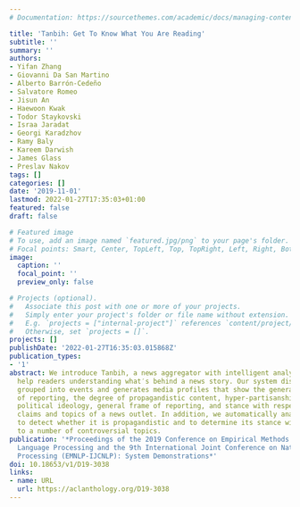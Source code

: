 ```yaml
---
# Documentation: https://sourcethemes.com/academic/docs/managing-content/

title: 'Tanbih: Get To Know What You Are Reading'
subtitle: ''
summary: ''
authors:
- Yifan Zhang
- Giovanni Da San Martino
- Alberto Barrón-Cedeño
- Salvatore Romeo
- Jisun An
- Haewoon Kwak
- Todor Staykovski
- Israa Jaradat
- Georgi Karadzhov
- Ramy Baly
- Kareem Darwish
- James Glass
- Preslav Nakov
tags: []
categories: []
date: '2019-11-01'
lastmod: 2022-01-27T17:35:03+01:00
featured: false
draft: false

# Featured image
# To use, add an image named `featured.jpg/png` to your page's folder.
# Focal points: Smart, Center, TopLeft, Top, TopRight, Left, Right, BottomLeft, Bottom, BottomRight.
image:
  caption: ''
  focal_point: ''
  preview_only: false

# Projects (optional).
#   Associate this post with one or more of your projects.
#   Simply enter your project's folder or file name without extension.
#   E.g. `projects = ["internal-project"]` references `content/project/deep-learning/index.md`.
#   Otherwise, set `projects = []`.
projects: []
publishDate: '2022-01-27T16:35:03.015868Z'
publication_types:
- '1'
abstract: We introduce Tanbih, a news aggregator with intelligent analysis tools to
  help readers understanding what′s behind a news story. Our system displays news
  grouped into events and generates media profiles that show the general factuality
  of reporting, the degree of propagandistic content, hyper-partisanship, leading
  political ideology, general frame of reporting, and stance with respect to various
  claims and topics of a news outlet. In addition, we automatically analyse each article
  to detect whether it is propagandistic and to determine its stance with respect
  to a number of controversial topics.
publication: '*Proceedings of the 2019 Conference on Empirical Methods in Natural
  Language Processing and the 9th International Joint Conference on Natural Language
  Processing (EMNLP-IJCNLP): System Demonstrations*'
doi: 10.18653/v1/D19-3038
links:
- name: URL
  url: https://aclanthology.org/D19-3038
---
```

